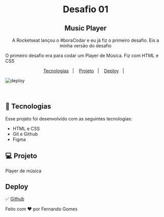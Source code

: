 <h1 align="center"> Desafio 01</h1>

<h2 align="center"> Music Player </h2>

<p align="center">
A Rocketseat lançou o #boraCodar e eu já fiz o primeiro desafio. Eis a minha versão do desafio<br>

O primeiro desafio era para codar um Player de Música. Fiz com HTML e CSS
</p>

<p align="center">
  <a href="#-tecnologias">Tecnologias</a>&nbsp;&nbsp;&nbsp;|&nbsp;&nbsp;&nbsp;
  <a href="#-projeto">Projeto</a>&nbsp;&nbsp;&nbsp;|&nbsp;&nbsp;&nbsp;
  <a href="#deploy">Deploy</a>&nbsp;&nbsp;&nbsp;|&nbsp;&nbsp;&nbsp;
</p>


![deploy](https://user-images.githubusercontent.com/59961857/211346597-def3d5d5-30ae-4af2-91ca-69ca17476cc0.jpg)



<br>



## 🚀 Tecnologias

Esse projeto foi desenvolvido com as seguintes tecnologias:

- HTML e CSS
- Git e Github
- Figma

## 💻 Projeto

Player de música


## Deploy 
✅ [Github](https://fernandogomesfg.github.io/music-player-boraCodar)



Feito com ♥ por Fernando Gomes
